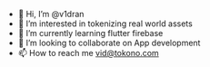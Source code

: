 - 👋 Hi, I’m @v1dran
- 👀 I’m interested in tokenizing real world assets
- 🌱 I’m currently learning flutter firebase
- 💞️ I’m looking to collaborate on App development
- 📫 How to reach me vid@tokono.com

<!---
v1dran/v1dran is a ✨ special ✨ repository because its `README.md` (this file) appears on your GitHub profile.
You can click the Preview link to take a look at your changes.
--->
